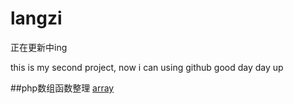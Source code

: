 # langzi

正在更新中ing

this is my second project, now i can using github good day day up

##php数组函数整理
[array](https://github.com/william-wqq/william-wqq.github.io/blob/master/study/php/php_array.txt)
